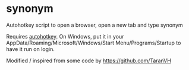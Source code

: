 # synonym
Autohotkey script to open a browser, open a new tab and type synonym

Requires [autohotkey](https://www.autohotkey.com/). On Windows, put it in your AppData/Roaming/Microsoft/Windows/Start Menu/Programs/Startup to have it run on login.

Modified / inspired from some code by https://github.com/TaranVH
